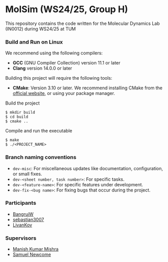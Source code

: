 MolSim (WS24/25, Group H)
===

This repository contains the code written for the Molecular Dynamics Lab (IN0012) during WS24/25 at TUM


### Build and Run on Linux 

We recommend using the following compilers:

- **GCC** (GNU Compiler Collection) version 11.1 or later
- **Clang** version 14.0.0 or later

Building this project will require the following tools:

- **CMake**: Version 3.10 or later.
 We recommend installing CMake from the [official website](https://cmake.org/download/), or using your package manager.

Build the project

```
$ mkdir build
$ cd build
$ cmake ..
``` 

Compile and run the executable

```
$ make
$ ./<PROJECT_NAME>
``` 

### Branch naming conventions

- `dev-misc`: For miscellaneous updates like documentation, configuration, or small fixes.
- `dev-<sheet number, task number>`: For specific tasks.
- `dev-<feature-name>`: For specific features under development.
- `dev-fix-<bug name>`: For fixing bugs that occur during the project.

### Participants

- [BangruiW](https://github.com/BangruiW)
- [sebastian3007](https://github.com/sebastian3007)
- [LivanKov](https://github.com/LivanKov)

### Supervisors

- [Manish Kumar Mishra](https://github.com/manishmishra6016)
- [Samuel Newcome](https://github.com/SamNewcome)